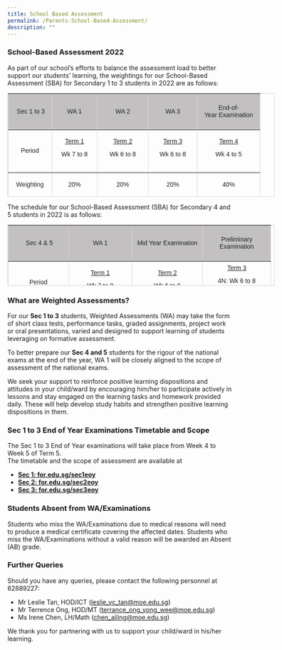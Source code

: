 ```yaml
---
title: School Based Assessment
permalink: /Parents-School-Based-Assessment/
description: ""
---
```


### School-Based Assessment 2022

As part of our school’s efforts to balance the assessment load to better support our students’ learning, the weightings for our School-Based Assessment (SBA) for Secondary 1 to 3 students in 2022 are as follows:

<table border="1" width="600" cellspacing="0" cellpadding="0" style="box-sizing: border-box; color: rgb(34, 34, 34); font-family: Montserrat, sans-serif; font-size: 14px; font-style: normal; font-variant-ligatures: normal; font-variant-caps: normal; font-weight: 300; letter-spacing: normal; orphans: 2; text-align: start; text-transform: none; white-space: normal; widows: 2; word-spacing: 0px; -webkit-text-stroke-width: 0px; text-decoration-thickness: initial; text-decoration-style: initial; text-decoration-color: initial; height: 233px; border-style: solid; width: 600px; border-color: rgb(219, 215, 215);"><tbody style="box-sizing: border-box;"><tr style="box-sizing: border-box; height: 50px; background-color: rgb(194, 192, 192);"><td style="box-sizing: border-box; width: 97.875px; height: 81px; text-align: center;"><strong style="box-sizing: border-box; font-weight: bolder;">&nbsp;Sec 1 to 3</strong></td><td style="box-sizing: border-box; width: 102.297px; height: 81px; text-align: center;"><strong style="box-sizing: border-box; font-weight: bolder;">WA 1</strong></td><td style="box-sizing: border-box; width: 114.781px; height: 81px; text-align: center;"><strong style="box-sizing: border-box; font-weight: bolder;">WA 2</strong></td><td style="box-sizing: border-box; width: 109.976px; height: 81px; text-align: center;"><strong style="box-sizing: border-box; font-weight: bolder;">WA 3</strong></td><td style="box-sizing: border-box; width: 141.07px; height: 81px; text-align: center;"><strong style="box-sizing: border-box; font-weight: bolder;">End-of-Year<span>&nbsp;</span></strong><strong style="box-sizing: border-box; font-weight: bolder;">Examination</strong></td></tr><tr style="box-sizing: border-box; height: 96px;"><td style="box-sizing: border-box; width: 97.875px; height: 96px; text-align: center;"><strong style="box-sizing: border-box; font-weight: bolder;">Period</strong></td><td style="box-sizing: border-box; width: 102.297px; height: 96px; text-align: center;"><u style="box-sizing: border-box;">Term 1</u><p style="box-sizing: border-box; margin: 0px 0px 10px; line-height: 1.6;"></p><p style="box-sizing: border-box; margin: 0px 0px 10px; line-height: 1.6;">Wk 7 to 8</p></td><td style="box-sizing: border-box; width: 114.781px; height: 96px; text-align: center;"><u style="box-sizing: border-box;">Term 2</u><p style="box-sizing: border-box; margin: 0px 0px 10px; line-height: 1.6;"></p><p style="box-sizing: border-box; margin: 0px 0px 10px; line-height: 1.6;">Wk 6 to 8</p></td><td style="box-sizing: border-box; width: 109.976px; height: 96px; text-align: center;"><u style="box-sizing: border-box;">Term 3</u><p style="box-sizing: border-box; margin: 0px 0px 10px; line-height: 1.6;"></p><p style="box-sizing: border-box; margin: 0px 0px 10px; line-height: 1.6;">Wk 6 to 8</p></td><td style="box-sizing: border-box; width: 141.07px; height: 96px; text-align: center;"><u style="box-sizing: border-box;">Term 4</u><p style="box-sizing: border-box; margin: 0px 0px 10px; line-height: 1.6;"></p><p style="box-sizing: border-box; margin: 0px 0px 10px; line-height: 1.6;">Wk 4 to 5</p></td></tr><tr style="box-sizing: border-box; height: 56px;"><td style="box-sizing: border-box; width: 97.875px; height: 56px; text-align: center;"><strong style="box-sizing: border-box; font-weight: bolder;">Weighting</strong></td><td style="box-sizing: border-box; width: 102.297px; height: 56px; text-align: center;">20%</td><td style="box-sizing: border-box; width: 114.781px; height: 56px; text-align: center;">20%</td><td style="box-sizing: border-box; width: 109.976px; height: 56px; text-align: center;">20%</td><td style="box-sizing: border-box; width: 141.07px; height: 56px; text-align: center;">40%</td></tr></tbody></table>

The schedule for our School-Based Assessment (SBA) for Secondary 4 and 5 students in 2022 is as follows:

<table border="1" cellspacing="0" cellpadding="0" style="box-sizing: border-box; color: rgb(34, 34, 34); font-family: Montserrat, sans-serif; font-size: 14px; font-style: normal; font-variant-ligatures: normal; font-variant-caps: normal; font-weight: 300; letter-spacing: normal; orphans: 2; text-align: start; text-transform: none; white-space: normal; widows: 2; word-spacing: 0px; -webkit-text-stroke-width: 0px; text-decoration-thickness: initial; text-decoration-style: initial; text-decoration-color: initial; height: 137px; width: 600px; border-style: solid; border-color: rgb(219, 215, 215);"><tbody style="box-sizing: border-box;"><tr style="box-sizing: border-box; height: 50px; background-color: rgb(194, 192, 192);"><td style="box-sizing: border-box; width: 135.961px; height: 81px; text-align: center;"><strong style="box-sizing: border-box; font-weight: bolder;">&nbsp;Sec 4 &amp; 5</strong></td><td style="box-sizing: border-box; width: 142.055px; height: 81px; text-align: center;"><strong style="box-sizing: border-box; font-weight: bolder;">WA 1</strong></td><td style="box-sizing: border-box; width: 159.297px; height: 81px; text-align: center;"><strong style="box-sizing: border-box; font-weight: bolder;">Mid Year Examination</strong></td><td style="box-sizing: border-box; width: 152.688px; height: 81px; text-align: center;"><strong style="box-sizing: border-box; font-weight: bolder;">Preliminary Examination</strong></td></tr><tr style="box-sizing: border-box; height: 96px;"><td style="box-sizing: border-box; width: 135.961px; height: 56px; text-align: center;"><strong style="box-sizing: border-box; font-weight: bolder;">Period</strong></td><td style="box-sizing: border-box; width: 142.055px; height: 56px; text-align: center;"><u style="box-sizing: border-box;">Term 1</u><p style="box-sizing: border-box; margin: 0px 0px 10px; line-height: 1.6;"></p><p style="box-sizing: border-box; margin: 0px 0px 10px; line-height: 1.6;">Wk 7 to 8</p></td><td style="box-sizing: border-box; width: 159.297px; height: 56px; text-align: center;"><u style="box-sizing: border-box;">Term 2</u><p style="box-sizing: border-box; margin: 0px 0px 10px; line-height: 1.6;"></p><p style="box-sizing: border-box; margin: 0px 0px 10px; line-height: 1.6;">Wk 6 to 8</p></td><td style="box-sizing: border-box; width: 152.688px; height: 56px; text-align: center;"><u style="box-sizing: border-box;">Term 3</u><p style="box-sizing: border-box; margin: 0px 0px 10px; line-height: 1.6;"></p><p style="box-sizing: border-box; margin: 0px 0px 10px; line-height: 1.6;">4N: Wk 6 to 8<br style="box-sizing: border-box;">4E5N: Wk 8 to 10</p></td></tr></tbody></table>

### What are Weighted Assessments?

For our **Sec 1 to 3** students, Weighted Assessments (WA) may take the form of short class tests, performance tasks, graded assignments, project work or oral presentations, varied and designed to support learning of students leveraging on formative assessment.

To better prepare our **Sec 4 and 5** students for the rigour of the national exams at the end of the year, WA 1 will be closely aligned to the scope of assessment of the national exams.

We seek your support to reinforce positive learning dispositions and attitudes in your child/ward by encouraging him/her to participate actively in lessons and stay engaged on the learning tasks and homework provided daily. These will help develop study habits and strengthen positive learning dispositions in them.

### Sec 1 to 3 End of Year Examinations Timetable and Scope


The Sec 1 to 3 End of Year examinations will take place from Week 4 to Week 5 of Term 5.  
The timetable and the scope of assessment are available at

*   **[Sec 1: for.edu.sg/sec1eoy](https://for.edu.sg/sec1eoy)**
*   **[Sec 2: for.edu.sg/sec2eoy](https://for.edu.sg/sec2eoy)**
*   **[Sec 3: for.edu.sg/sec3eoy](https://for.edu.sg/sec3eoy)**

### Students Absent from WA/Examinations


Students who miss the WA/Examinations due to medical reasons will need to produce a medical certificate covering the affected dates. Students who miss the WA/Examinations without a valid reason will be awarded an Absent (AB) grade.

### Further Queries

Should you have any queries, please contact the following personnel at 62889227:

*   Mr Leslie Tan, HOD/ICT ([leslie\_yc\_tan@moe.edu.sg](mailto:leslie_yc_tan@moe.edu.sg))
*   Mr Terrence Ong, HOD/MT ([terrance\_ong\_yong\_wee@moe.edu.sg](mailto:terrance_ong_yong_wee@moe.edu.sg))
*   Ms Irene Chen, LH/Math ([chen\_ailing@moe.edu.sg](mailto:chen_ailing@moe.edu.sg))

We thank you for partnering with us to support your child/ward in his/her learning.
